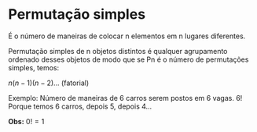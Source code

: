 # Permutação simples

É o número de maneiras de colocar n elementos em n lugares diferentes.

Permutação simples de n objetos distintos é qualquer agrupamento ordenado desses objetos de modo que se Pn é o número de permutações simples, temos:

$n(n-1)(n-2)...$ (fatorial)

Exemplo: Número de maneiras de 6 carros serem postos em 6 vagas.
$6!$
Porque temos 6 carros, depois 5, depois 4...

**Obs:**
$0! = 1$
